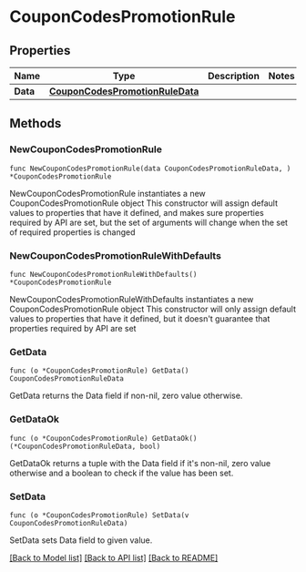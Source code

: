 # CouponCodesPromotionRule

## Properties

Name | Type | Description | Notes
------------ | ------------- | ------------- | -------------
**Data** | [**CouponCodesPromotionRuleData**](CouponCodesPromotionRuleData.md) |  | 

## Methods

### NewCouponCodesPromotionRule

`func NewCouponCodesPromotionRule(data CouponCodesPromotionRuleData, ) *CouponCodesPromotionRule`

NewCouponCodesPromotionRule instantiates a new CouponCodesPromotionRule object
This constructor will assign default values to properties that have it defined,
and makes sure properties required by API are set, but the set of arguments
will change when the set of required properties is changed

### NewCouponCodesPromotionRuleWithDefaults

`func NewCouponCodesPromotionRuleWithDefaults() *CouponCodesPromotionRule`

NewCouponCodesPromotionRuleWithDefaults instantiates a new CouponCodesPromotionRule object
This constructor will only assign default values to properties that have it defined,
but it doesn't guarantee that properties required by API are set

### GetData

`func (o *CouponCodesPromotionRule) GetData() CouponCodesPromotionRuleData`

GetData returns the Data field if non-nil, zero value otherwise.

### GetDataOk

`func (o *CouponCodesPromotionRule) GetDataOk() (*CouponCodesPromotionRuleData, bool)`

GetDataOk returns a tuple with the Data field if it's non-nil, zero value otherwise
and a boolean to check if the value has been set.

### SetData

`func (o *CouponCodesPromotionRule) SetData(v CouponCodesPromotionRuleData)`

SetData sets Data field to given value.



[[Back to Model list]](../README.md#documentation-for-models) [[Back to API list]](../README.md#documentation-for-api-endpoints) [[Back to README]](../README.md)


